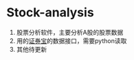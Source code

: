 # Stock-analysis
1. 股票分析软件，主要分析A股的股票数据
2. 用的[证券宝](http://baostock.com/baostock/index.php/%E9%A6%96%E9%A1%B5)的数据接口，需要python读取
3. 其他待更新
